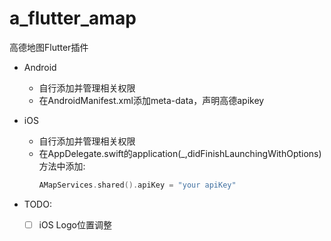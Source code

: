 # a_flutter_amap

高德地图Flutter插件

- Android
  - 自行添加并管理相关权限
  - 在AndroidManifest.xml添加meta-data，声明高德apikey

- iOS
  - 自行添加并管理相关权限
  - 在AppDelegate.swift的application(_,didFinishLaunchingWithOptions)方法中添加:
    ```swift
    AMapServices.shared().apiKey = "your apiKey"
    ```

- TODO:
    - [ ] iOS Logo位置调整
